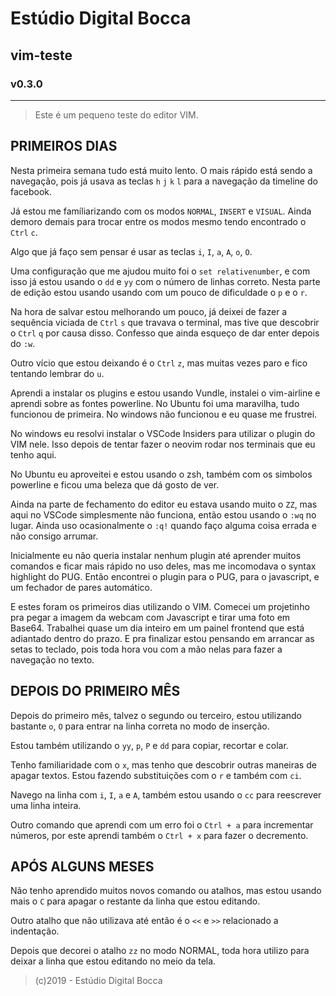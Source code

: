 # Estúdio Digital Bocca

## vim-teste

### v0.3.0

---

> Este é um pequeno teste do editor VIM.

## PRIMEIROS DIAS

Nesta primeira semana tudo está muito lento. O mais rápido está sendo a navegação, pois já usava as teclas `h` `j` `k` `l` para a navegação da timeline do facebook.

Já estou me famíliarizando com os modos `NORMAL`, `INSERT` e `VISUAL`. Ainda demoro demais para trocar entre os modos mesmo tendo encontrado o `Ctrl` `c`.

Algo que já faço sem pensar é usar as teclas `i`, `I`, `a`, `A`, `o`, `O`.

Uma configuração que me ajudou muito foi o `set relativenumber`, e com isso já estou usando o `dd` e `yy` com o número de linhas correto. Nesta parte de edição estou usando usando com um pouco de dificuldade o `p` e o `r`.

Na hora de salvar estou melhorando um pouco, já deixei de fazer a sequência viciada de `Ctrl` `s` que travava o terminal, mas tive que descobrir o `Ctrl` `q` por causa disso. Confesso que ainda esqueço de dar enter depois do `:w`.

Outro vício que estou deixando é o `Ctrl` `z`, mas muitas vezes paro e fico tentando lembrar do `u`.

Aprendi a instalar os plugins e estou usando Vundle, instalei o vim-airline e aprendi sobre as fontes powerline. No Ubuntu foi uma maravilha, tudo funcionou de primeira. No windows não funcionou e eu quase me frustrei.

No windows eu resolvi instalar o VSCode Insiders para utilizar o plugin do VIM nele. Isso depois de tentar fazer o neovim rodar nos terminais que eu tenho aqui.

No Ubuntu eu aproveitei e estou usando o zsh, também com os simbolos powerline e ficou uma beleza que dá gosto de ver.

Ainda na parte de fechamento do editor eu estava usando muito o `ZZ`, mas aqui no VSCode simplesmente não funciona, então estou usando o `:wq` no lugar. Ainda uso ocasionalmente o `:q!` quando faço alguma coisa errada e não consigo arrumar.

Inicialmente eu não queria instalar nenhum plugin até aprender muitos comandos e ficar mais rápido no uso deles, mas me incomodava o syntax highlight do PUG. Então encontrei o plugin para o PUG, para o javascript, e um fechador de pares automático.

E estes foram os primeiros dias utilizando o VIM. Comecei um projetinho pra pegar a imagem da webcam com Javascript e tirar uma foto em Base64. Trabalhei quase um dia inteiro em um painel frontend que está adiantado dentro do prazo. E pra finalizar estou pensando em arrancar as setas to teclado, pois toda hora vou com a mão nelas para fazer a navegação no texto.

## DEPOIS DO PRIMEIRO MÊS

Depois do primeiro mês, talvez o segundo ou terceiro, estou utilizando bastante `o`, `O` para entrar na linha correta no modo de inserção.

Estou também utilizando o `yy`, `p`, `P` e `dd` para copiar, recortar e colar.

Tenho familiaridade com o `x`, mas tenho que descobrir outras maneiras de apagar textos. Estou fazendo substituições com o `r` e também com `ci`.

Navego na linha com `i`, `I`, `a` e `A`, também estou usando o `cc` para reescrever uma linha inteira.

Outro comando que aprendi com um erro foi o `Ctrl + a` para incrementar números, por este aprendi também o `Ctrl + x` para fazer o decremento.

## APÓS ALGUNS MESES

Não tenho aprendido muitos novos comando ou atalhos, mas estou usando mais o `C` para apagar o restante da linha que estou editando.

Outro atalho que não utilizava até então é o `<<` e `>>` relacionado a indentação.

Depois que decorei o atalho `zz` no modo NORMAL, toda hora utilizo para deixar a linha que estou editando no meio da tela.

> (c)2019 - Estúdio Digital Bocca

